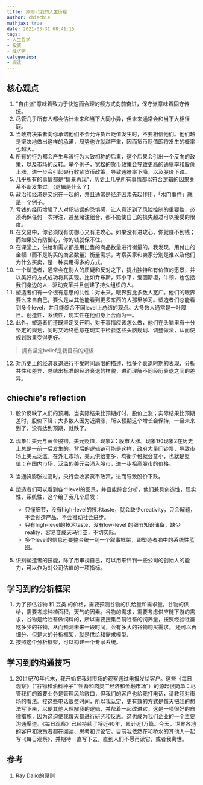 ```yaml
---
title: 原则-1我的人生历程
author: chiechie
mathjax: true
date: 2021-03-31 08:41:15
tags: 
- 人生哲学
- 投资
- 经济学
categories: 
- 阅读
---
```



## 核心观点

1. "自由派"意味着致力于快速而合理的额方式向前奋进，保守派意味着固守传统。
2. 尽管几乎所有人都会估计未来和当下大同小异，但未来通常会和当下大相径庭。
3. 当政府决策者向你承诺他们不会允许货币贬值发生时，不要相信他们。他们越是坚决地做出这样的承诺，局势也许就越严重，因而货币贬值即将发生的概率也越大。
4. 所有的行为都会产生与该行为大致相称的后果，这个后果会引出一个反向的政策，以及市场的反转。举个例子，宽松的货币政策会导致更高的通胀率和股价上涨，进一步会引起央行收紧货币政策，导致通胀率下降，以及股价下跌。
5. 几乎所有的事情都是“情景再现”，历史上几乎所有事情都以符合逻辑的因果关系不断发生过。【逻辑是什么？】
6. 政治和经济是交织在一起的，并且通常是经济因素先起作用，「水门事件」就是一个例子。
7. 亏钱的经历增强了人对犯错误的恐惧感，让人意识到了风险控制的重要性，必须确保任何一次押注，甚至赌注组合，都不能使自己的损失超过可以接受的限度。
8. 在交易中，你必须既有防御心又有进攻心。如果没有进攻心，你就赚不到钱；而如果没有防御心，你的钱就保不住。
8. 在课堂上，供给和需求都是用出售的商品数量进行衡量的。我发现，用付出的金额（而不是购买的商品数量）衡量需求，考察买家和卖家分别是谁以及他们为什么买卖，是一种实用得多的方式。
9. 一个塑造者，通常会在别人的质疑和反对之下，提出独特和有价值的愿景，并以美好的方式成功将其实现。比如乔布斯，邓小平，爱因斯坦，牛顿，也包括我们身边的人--驱动变革并且创建了持久组织的人。
10. 塑造者们有一个很有意思的共性：对未来，眼界要比多数人宽广。他们的眼界要么来自自己，要么是从其他能看到更多东西的人那里学习。塑造者们总能看到多个level，并且能综合不同level上总结的观点。大多数人通常是一叶障目。创造性，系统性，现实性在他们身上合而为一。
11. 此外，塑造者们还既坚定又开明。对于事情应该怎么做，他们在头脑里有十分坚定的规划，同时又始终愿意在现实中检验这些头脑规划、调整做法，从而使规划效果变得更好。 
   > 拥有坚定belief是我目前的短板
12. 对历史上的经济衰退进行不受时间局限的描述，找多个衰退时期的表现，分析共性和差异，总结出标准的经济衰退的样貌，进而理解不同经历衰退之间的差异。



## chiechie's reflection

1. 股价反映了人们的预期，当实际结果比预期好时，股价上涨；实际结果比预期差时，股价下降；大多数人因为近期涨，所以预期这个增长会保持，一旦未来到了，没有达到预期，就跌了。 
2. 现象1:  美元与黄金脱钩，美元贬值，现象2：股市大涨。现象1和现象2在历史上总是一前一后发生的。背后的逻辑链可能是这样，政府大量印钞票，导致市场上美元泛滥。在外汇市场，美元供给变多，均衡价格就会变小，也就是贬值；在国内市场，泛滥的美元会涌入股市，进一步抬高股市的价格。
3. 当通货膨胀过高时，央行会收紧货币政策，进而导致股价下跌。
4. 塑造者们可以看到各个level的图景，并且能综合分析，他们兼具创造性，现实性，系统性，这个给了我几个启发：

    - 只懂细节，没有high-level的技术taste，就会缺少creativity，只会解题，不会创造产品，不会推动社会进步。
    - 只有high-level的技术taste，没有low-level 的细节知识储备，缺少reality，容易变成天马行空，不切实际。
    - 多个level的信息还要整合统一到一个叙事框架，即塑造者脑中的系统性蓝图。

5. 识别塑造者的技能，除了用审视自己，可以用来评判一些公司的创始人的能力，可以作为对公司估值的一项指标。

## 学习到的分析框架
1. 为了预估谷物 和 豆类 的价格，需要预测谷物的供给量和需求量。谷物的供给，需要考虑种植面积，天气的因素。谷物的需求，需要考虑供应链下游的需求，谷物是给牲畜做饲料的，所以需要搜集目前牲畜的饲养量，按照经验牲畜吃多少的谷物，从而预测未来一段时间，会有多大的谷物购买需求。
还可以再细分，但是大的分析框架，就是供给和需求模型.
2. 按照这个分析框架，可以构建一个专家系统。


## 学习到的沟通技巧

1. 20世纪70年代末，我开始把我对市场的观察通过电报发给客户。这些《每日观察》（“谷物和油料种子”“牲畜和肉类”“经济和金融市场”）的源起很简单：尽管我们的首要业务是管理风险敞口，但我们的客户也给我打电话，请教我对市场的看法。接这些电话很费时间，所以我认定，更有效的方式是每天把我的想法写下来，以便其他人理解我的逻辑，并帮着一起改进它。这是一项很好的自律措施，因为这迫使我每天都进行研究和反思。这也成为我们企业的一个主要沟通渠道。《每日观察》已经持续了将近40年，累计近1万篇。今天，世界各地的客户和决策者都在阅读、思考和讨论它。目前我依然在和桥水的其他人一起写《每日观察》，并期待一直写下去，直到人们不愿再读它，或者我离世。


## 参考
1. [Ray Dalio的原则](https://weread.qq.com/web/reader/848324405e0fe08483ab6a4kc7432af0210c74d97b01b1c)